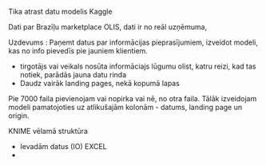 Tika atrast datu modelis Kaggle 

Dati par Brazīļu marketplace OLIS, dati ir no reāl uzņēmuma, 


Uzdevums : 
Paņemt datus par informācijas pieprasījumiem, izveidot modeli, kas no info pievedīs pie jauniem klientiem.

- tirgotājs vai veikals nosūta informāciajs lūgumu olist, katru reizi, kad tas notiek, parādās jauna datu rinda
- Daudz vairāk landing pages, nekā kopumā lapas

Pie 7000 faila pievienojam vai nopirka vai nē, no otra faila. Tālāk izveidojam modeli pamatojoties uz atlikušajām kolonām - datums, landing page un origin. 

KNIME vēlamā struktūra
- Ievadām datus (IO) EXCEL
- 

